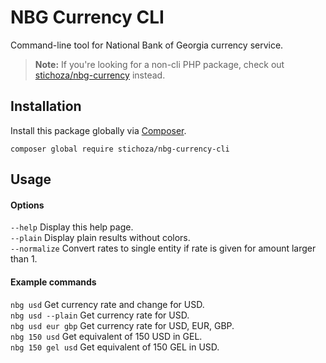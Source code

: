 # NBG Currency CLI

Command-line tool for National Bank of Georgia currency service.

> **Note:** If you're looking for a non-cli PHP package, check out [stichoza/nbg-currency](https://github.com/Stichoza/nbg-currency) instead.

## Installation

Install this package globally via [Composer](https://getcomposer.org/).

```
composer global require stichoza/nbg-currency-cli
```

## Usage

#### Options
`--help`           Display this help page.\
`--plain`          Display plain results without colors.\
`--normalize`      Convert rates to single entity if rate is given for amount larger than 1.

#### Example commands
`nbg usd`          Get currency rate and change for USD.\
`nbg usd --plain`  Get currency rate for USD.\
`nbg usd eur gbp`  Get currency rate for USD, EUR, GBP.\
`nbg 150 usd`      Get equivalent of 150 USD in GEL.\
`nbg 150 gel usd`  Get equivalent of 150 GEL in USD.
